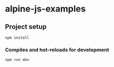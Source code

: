 # alpine-js-examples

## Project setup
```
npm install
```

### Compiles and hot-reloads for development
```
npm run dev
```